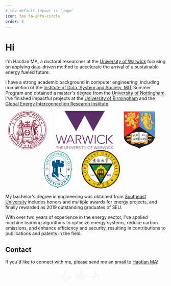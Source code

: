 ```yaml
---
# the default layout is 'page'
icon: fas fa-info-circle
order: 4
---
```


# Hi

I'm Haotian MA, a doctoral researcher at the [University of Warwick](https://warwick.ac.uk/) focusing on applying data-driven method to accelerate the arrival of a sustainable energy fueled future.

I have a strong academic background in computer engineering, including completion of the [Institute of Data, System and Society, MIT](https://idss.mit.edu/) Summer Program and obtained a master's degree from the [University of Nottingham](https://www.nottingham.ac.uk/engineering/). I've finished impactful projects at the [University of Birmingham](https://www.birmingham.ac.uk/index.aspx) and the [Global Energy Interconnection Research Institute](https://geiri.eu/).

<div style="text-align: center; width: 100%;">
  <img src="/images/mit.webp" alt="MIT" style="width: auto; height: 120px; margin-right: 5%;" />
  <img src="/images/UoW.png" alt="UoW" style="width: auto; height: 120px; margin-right: 5%;" />
  <img src="/images/UoB.png" alt="UoB" style="width: auto; height: 120px; margin-right: 5%;" />
  <img src="/images/UoN.png" alt="UoN" style="width: auto; height: 120px; margin-right: 5%;"  />
  <img src="/images/SEU.png" alt="SEU" style="width: auto; height: 120px; margin-right: 5%;"  />
</div>

My bachelor's degree in engineering was obtained from [Southeast University](https://www.seu.edu.cn/english/) includes honors and multiple awards for energy projects, and finally rewarded as 2019 outstanding graduates of SEU. 


With over two years of experience in the energy sector, I've applied machine learning algorithms to optimize energy systems, reduce carbon emissions, and enhance efficiency and security, resulting in contributions to publications and patents in the field. 

## Contact

If you'd like to connect with me, please send me an email to [Haotian MA](mailto:Haotian-ma@outlook.com)!

<div style="text-align: center; width: 100%;">
  <img src="/images/signature.png" alt="haotian" style="width: auto; height: 40px; margin-right: 5%;" />
</div>

